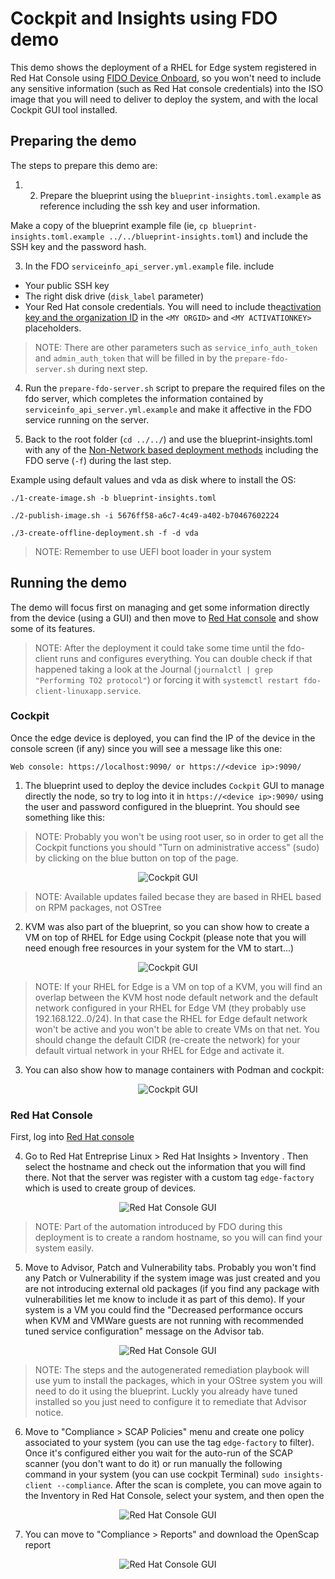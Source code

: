 # Cockpit and Insights using FDO demo

This demo shows the deployment of a RHEL for Edge system registered in Red Hat Console using [FIDO Device Onboard](https://fidoalliance.org/intro-to-fido-device-onboard/), so you won't need to include any sensitive information (such as Red Hat console credentials) into the ISO image that you will need to deliver to deploy the system, and with the local Cockpit GUI tool installed.

## Preparing the demo

The steps to prepare this demo are:

1) 2) Prepare the blueprint using the `blueprint-insights.toml.example` as reference including the ssh key and user information.

Make a copy of the blueprint example file (ie, `cp blueprint-insights.toml.example ../../blueprint-insights.toml`) and include the SSH key and the password hash.


3) In the FDO `serviceinfo_api_server.yml.example` file. include
* Your public SSH key
* The right disk drive (`disk_label` parameter) 
* Your Red Hat console credentials. You will need to include the[activation key and the organization ID](https://access.redhat.com/articles/3047431) in the `<MY ORGID>` and `<MY ACTIVATIONKEY>` placeholders.

> NOTE: There are other parameters such as `service_info_auth_token` and `admin_auth_token` that will be filled in by the `prepare-fdo-server.sh` during next step.


4) Run the `prepare-fdo-server.sh` script to prepare the required files on the fdo server, which completes the information contained by `serviceinfo_api_server.yml.example` and make it affective in the FDO service running on the server. 


5) Back to the root folder (`cd ../../`) and use the blueprint-insights.toml with any of the [Non-Network based deployment methods](https://github.com/luisarizmendi/rhel-edge-quickstart#non-network-based-deployment) including the FDO serve (`-f`) during the last step.

Example using default values and vda as disk where to install the OS:

```
./1-create-image.sh -b blueprint-insights.toml

./2-publish-image.sh -i 5676ff58-a6c7-4c49-a402-b70467602224

./3-create-offline-deployment.sh -f -d vda
```

> NOTE: Remember to use UEFI boot loader in your system



## Running the demo

The demo will focus first on managing and get some information directly from the device (using a GUI) and then move to [Red Hat console](https://console.redhat.com) and show some of its features. 

> NOTE: After the deployment it could take some time until the fdo-client runs and configures everything. You can double check if that happened taking a look at the Journal (`journalctl | grep "Performing TO2 protocol"`) or forcing it with `systemctl restart fdo-client-linuxapp.service`.


### Cockpit

Once the edge device is deployed, you can find the IP of the device in the console screen (if any) since you will see a message like this one:

`Web console: https://localhost:9090/ or https://<device ip>:9090/ `

1) The blueprint used to deploy the device includes `Cockpit` GUI to manage directly the node, so try to log into it in `https://<device ip>:9090/` using the user and password configured in the blueprint. You should see something like this:

> NOTE: Probably you won't be using root user, so in order to get all the Cockpit functions you should "Turn on administrative access" (sudo) by clicking on the blue button on top of the page.

<p align="center">  <img src="../../doc/demos/fdo-insights-cockpit/cockpit-overview.png" alt="Cockpit GUI"/></p>

> NOTE: Available updates failed becase they are based in RHEL based on RPM packages, not OSTree


2) KVM was also part of the blueprint, so you can show how to create a VM on top of RHEL for Edge using Cockpit (please note that you will need enough free resources in your system for the VM to start...)

<p align="center">  <img src="../../doc/demos/fdo-insights-cockpit/cockpit-vm.png" alt="Cockpit GUI"/></p>


> NOTE: If your RHEL for Edge is a VM on top of a KVM, you will find an overlap between the KVM host node default network and the default network configured in your RHEL for Edge VM (they probably use 192.168.122..0/24). In that case the RHEL for Edge default network won't be active and you won't be able to create VMs on that net. You should change the default CIDR (re-create the network) for your default virtual network in your RHEL for Edge and activate it. 


3) You can also show how to manage containers with Podman and cockpit:

<p align="center">  <img src="../../doc/demos/fdo-insights-cockpit/cockpit-podman.png" alt="Cockpit GUI"/></p>


### Red Hat Console

First, log into [Red Hat console](https://console.redhat.com)

4) Go to Red Hat Entreprise Linux > Red Hat Insights > Inventory . Then select the hostname and check out the information that you will find there. Not that the server was register with a custom tag `edge-factory` which is used to create group of devices.

<p align="center">  <img src="../../doc/demos/fdo-insights-cockpit/console-inventory.png" alt="Red Hat Console GUI"/></p>


> NOTE: Part of the automation introduced by FDO during this deployment is to create a random hostname, so you will can find your system easily.

5) Move to Advisor, Patch and Vulnerability tabs. Probably you won't find any Patch or Vulnerability if the system image was just created and you are not introducing external old packages (if you find any package with vulnerabilities let me know to include it as part of this demo). If your system is a VM you could find the "Decreased performance occurs when KVM and VMWare guests are not running with recommended tuned service configuration" message on the Advisor tab.

<p align="center">  <img src="../../doc/demos/fdo-insights-cockpit/console-advisor.png" alt="Red Hat Console GUI"/></p>

> NOTE: The steps and the autogenerated remediation playbook will use yum to install the packages, which in your OStree system you will need to do it using the blueprint. Luckly you already have tuned installed so you just need to configure it to remediate that Advisor notice.

6) Move to "Compliance > SCAP Policies" menu and create one policy associated to your system (you can use the tag `edge-factory` to filter). Once it's configured either you wait for the auto-run of the SCAP scanner (you don't want to do it) or run manually the following command in your system (you can use cockpit Terminal) `sudo insights-client --compliance`. After the scan is complete, you can move again to the Inventory in Red Hat Console, select your system, and then open the  


<p align="center">  <img src="../../doc/demos/fdo-insights-cockpit/console-compliance.png" alt="Red Hat Console GUI"/></p>

7) You can move to "Compliance > Reports" and download the OpenScap report

<p align="center">  <img src="../../doc/demos/fdo-insights-cockpit/console-report.png" alt="Red Hat Console GUI"/></p>




